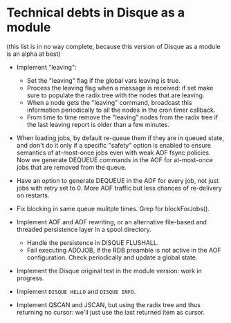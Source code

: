 Technical debts in Disque as a module
=====================================

(this list is in no way complete, because this version of Disque as a
 module is an alpha at best)

* Implement "leaving":
    - Set the "leaving" flag if the global vars leaving is true.
    - Process the leaving flag when a message is received: if set make sure to
      populate the radix tree with the nodes that are leaving.
    - When a node gets the "leaving" command, broadcast this information
      periodically to all the nodes in the cron timer callback.
    - From time to time remove the "leaving" nodes from the radix tree if the
      last leaving report is older than a few minutes.

* When loading jobs, by default re-queue them if they are in queued state, and
  don't do it only if a specific "safety" option is enabled to ensure
  semantics of at-most-once jobs even with weak AOF fsync policies.
  Now we generate DEQUEUE commands in the AOF for at-most-once jobs that
  are removed from the queue.

* Have an option to generate DEQUEUE in the AOF for every job, not just
  jobs with retry set to 0. More AOF traffic but less chances of re-delivery
  on restarts.

* Fix blocking in same queue mulitple times. Grep for blockForJobs().

* Implement AOF and AOF rewriting, or an alternative file-based and threaded
  persistence layer in a spool directory.
    - Handle the persistence in DISQUE FLUSHALL.
    - Fail executing ADDJOB, if the RDB preamble is not
      active in the AOF configuration. Check periodically and update
      a global state.

* Implement the Disque original test in the module version: work in progress.

* Implement `DISQUE HELLO` and `DISQUE INFO`.

* Implement QSCAN and JSCAN, but using the radix tree and thus returning no cursor: we'll just use the last returned item as cursor.

